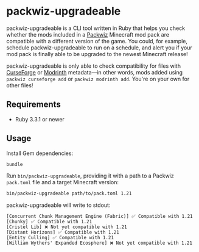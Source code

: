 # packwiz-upgradeable

packwiz-upgradeable is a CLI tool written in Ruby that helps you check whether the mods included in a [Packwiz](https://packwiz.infra.link/) Minecraft mod pack are compatible with a different version of the game. You could, for example, schedule packwiz-upgradeable to run on a schedule, and alert you if your mod pack is finally able to be upgraded to the newest Minecraft release!

packwiz-upgradeable is only able to check compatibility for files with [CurseForge](https://curseforge.com) or [Modrinth](https://modrinth.com) metadata—in other words, mods added using `packwiz curseforge add` or `packwiz modrinth add`. You're on your own for other files!

## Requirements

* Ruby 3.3.1 or newer

## Usage

Install Gem dependencies:

```sh
bundle
```

Run `bin/packwiz-upgradeable`, providing it with a path to a Packwiz `pack.toml` file and a target Minecraft version:

```sh
bin/packwiz-upgradeable path/to/pack.toml 1.21
```

packwiz-upgradeable will write to stdout:

```
[Concurrent Chunk Management Engine (Fabric)] ✅ Compatible with 1.21
[Chunky] ✅ Compatible with 1.21
[Cristel Lib] ❌ Not yet compatible with 1.21
[Distant Horizons] ✅ Compatible with 1.21
[Entity Culling] ✅ Compatible with 1.21
[William Wythers' Expanded Ecosphere] ❌ Not yet compatible with 1.21
```
